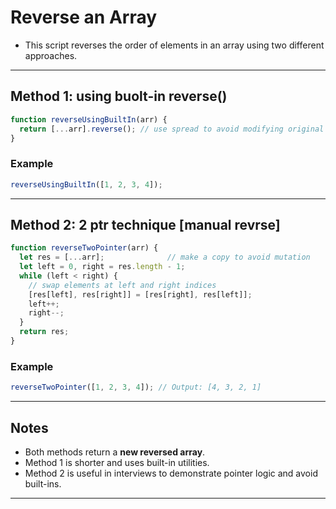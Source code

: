 # Reverse an Array 

- This script reverses the order of elements in an array using two different approaches.

---

## Method 1: using buolt-in reverse()

```js
function reverseUsingBuiltIn(arr) {
  return [...arr].reverse(); // use spread to avoid modifying original array
}
```

### Example

```js
reverseUsingBuiltIn([1, 2, 3, 4]); 
```

---

## Method 2: 2 ptr technique [manual revrse]

```js
function reverseTwoPointer(arr) {
  let res = [...arr];              // make a copy to avoid mutation
  let left = 0, right = res.length - 1;
  while (left < right) {
    // swap elements at left and right indices
    [res[left], res[right]] = [res[right], res[left]];
    left++;
    right--;
  }
  return res;
}
```

### Example

```js
reverseTwoPointer([1, 2, 3, 4]); // Output: [4, 3, 2, 1]
```

---

## Notes

- Both methods return a **new reversed array**.
- Method 1 is shorter and uses built-in utilities.
- Method 2 is useful in interviews to demonstrate pointer logic and avoid built-ins.

---
